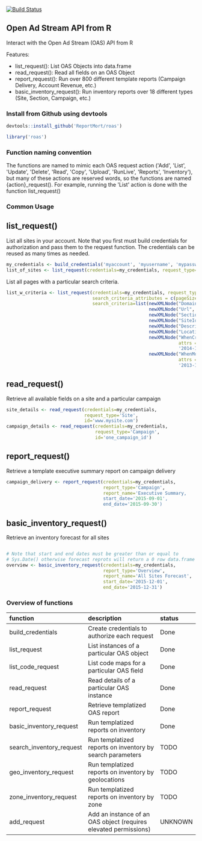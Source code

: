 <!-- README.md is generated from README.Rmd. Please edit that file -->
[![Build Status](https://travis-ci.org/ReportMort/roas.svg?branch=master)](https://travis-ci.org/ReportMort/roas)

Open Ad Stream API from R
-------------------------

Interact with the Open Ad Stream (OAS) API from R

Features:

-   list\_request(): List OAS Objects into data.frame
-   read\_request(): Read all fields on an OAS Object
-   report\_request(): Run over 800 different template reports (Campaign Delivery, Account Revenue, etc.)
-   basic\_inventory\_request(): Run inventory reports over 18 different types (Site, Section, Campaign, etc.)

### Install from Github using devtools

``` r
devtools::install_github('ReportMort/roas')
```

``` r
library('roas')
```

### Function naming convention

The functions are named to mimic each OAS request action ('Add', 'List', 'Update', 'Delete', 'Read', 'Copy', 'Upload', 'RunLive', 'Reports', 'Inventory'), but many of these actions are reserved words, so the functions are named {action}\_request(). For example, running the 'List' action is done with the function list\_request()

### Common Usage

list\_request()
---------------

List all sites in your account. Note that you first must build credentials for authorization and pass them to the request function. The credentials can be reused as many times as needed.

``` r
my_credentials <- build_credentials('myaccount', 'myusername', 'mypassword')
list_of_sites <- list_request(credentials=my_credentials, request_type='Site')
```

List all pages with a particular search criteria.

``` r
list_w_criteria <- list_request(credentials=my_credentials, request_type='Page', 
                                search_criteria_attributes = c(pageSize=100), 
                                search_criteria=list(newXMLNode("Domain", "mySite"), 
                                                     newXMLNode("Url", "001"), 
                                                     newXMLNode("SectionId", "Ar%ves"), 
                                                     newXMLNode("SiteId", "ApiSite"), 
                                                     newXMLNode("Description", "My Page"), 
                                                     newXMLNode("LocationKey", "7"), 
                                                     newXMLNode("WhenCreated", 
                                                                attrs = c(condition = "GT"), 
                                                                '2014-12-31'), 
                                                     newXMLNode("WhenModified", 
                                                                attrs = c(condition = "GT"), 
                                                                '2013-12-31')))
```

read\_request()
---------------

Retrieve all available fields on a site and a particular campaign

``` r
site_details <- read_request(credentials=my_credentials, 
                             request_type='Site', 
                             id='www.mysite.com')
campaign_details <- read_request(credentials=my_credentials, 
                                 request_type='Campaign', 
                                 id='one_campaign_id')
```

report\_request()
-----------------

Retrieve a template executive summary report on campaign delivery

``` r
campaign_delivery <- report_request(credentials=my_credentials, 
                                    report_type='Campaign',
                                    report_name='Executive Summary,
                                    start_date='2015-09-01', 
                                    end_date='2015-09-30')
```

basic\_inventory\_request()
---------------------------

Retrieve an inventory forecast for all sites

``` r

# Note that start and end dates must be greater than or equal to 
# Sys.Date() otherwise forecast reprots will return a 0 row data.frame
overview <- basic_inventory_request(credentials=my_credentials, 
                                    report_type='Overview', 
                                    report_name='All Sites Forecast',
                                    start_date='2015-12-01', 
                                    end_date='2015-12-31')
```

### Overview of functions

| function                   | description                                                      | status  |
|:---------------------------|:-----------------------------------------------------------------|:--------|
| build\_credentials         | Create credentials to authorize each request                     | Done    |
| list\_request              | List instances of a particular OAS object                        | Done    |
| list\_code\_request        | List code maps for a particular OAS field                        | Done    |
| read\_request              | Read details of a particular OAS instance                        | Done    |
| report\_request            | Retrieve templatized OAS report                                  | Done    |
| basic\_inventory\_request  | Run templatized reports on inventory                             | Done    |
| search\_inventory\_request | Run templatized reports on inventory by search parameters        | TODO    |
| geo\_inventory\_request    | Run templatized reports on inventory by geolocations             | TODO    |
| zone\_inventory\_request   | Run templatized reports on inventory by zone                     | TODO    |
| add\_request               | Add an instance of an OAS object (requires elevated permissions) | UNKNOWN |
